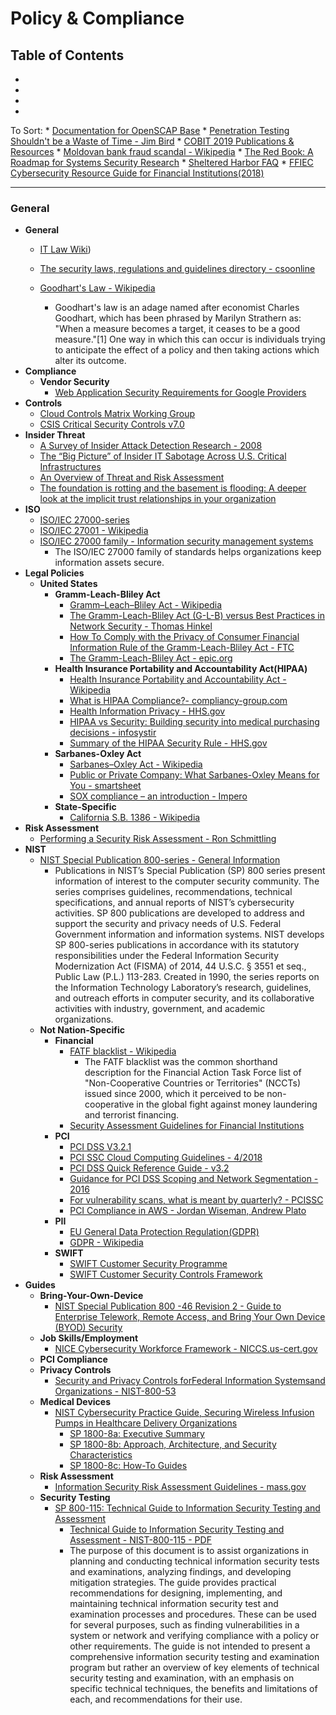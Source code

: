 # Policy & Compliance

## Table of Contents
- []()
- []()
- []()
- []()





To Sort:
	* [Documentation for OpenSCAP Base](https://www.open-scap.org/tools/openscap-base/#documentation)
	* [Penetration Testing Shouldn't be a Waste of Time - Jim Bird](https://dzone.com/articles/penetration-testing-shouldnt)
	* [COBIT 2019 Publications & Resources](http://www.isaca.org/COBIT/Pages/COBIT-2019-Publications-Resources.aspx)
	* [Moldovan bank fraud scandal - Wikipedia](https://en.wikipedia.org/wiki/Moldovan_bank_fraud_scandal)
	* [The Red Book: A Roadmap for Systems Security Research](http://www.red-book.eu/m/documents/syssec_red_book.pdf)
	* [Sheltered Harbor FAQ](https://shelteredharbor.org/sh-faqs)
	* [FFIEC Cybersecurity Resource Guide for Financial Institutions(2018)](https://www.ffiec.gov/press/pdf/FFIEC%20Cybersecurity%20Resource%20Guide%20for%20Financial%20Institutions.pdf)

---------------------
### General<a name="general"></a>
* **General**
	* [IT Law Wiki](http://itlaw.wikia.com/wiki/The_IT_Law_Wiki))
	* [The security laws, regulations and guidelines directory - csoonline](https://www.csoonline.com/article/2126072/compliance/compliance-the-security-laws-regulations-and-guidelines-directory.html)

	* [Goodhart's Law - Wikipedia](https://en.m.wikipedia.org/wiki/Goodhart%27s_law)
		* Goodhart's law is an adage named after economist Charles Goodhart, which has been phrased by Marilyn Strathern as: "When a measure becomes a target, it ceases to be a good measure."[1] One way in which this can occur is individuals trying to anticipate the effect of a policy and then taking actions which alter its outcome.
* **Compliance**<a name="compliance"></a>
	* **Vendor Security**
		* [Web Application Security Requirements for Google Providers](https://partner-security.withgoogle.com/docs/webapp_requirements)
* **Controls**
	* [Cloud Controls Matrix Working Group](https://cloudsecurityalliance.org/group/cloud-controls-matrix/#_overview)
	* [CSIS Critical Security Controls v7.0](https://www.auditscripts.com/free-resources/critical-security-controls/)
* **Insider Threat**
	* [A Survey of Insider Attack Detection Research - 2008](http://web.stanford.edu/class/cs259d/readings/Insider_survey.pdf)
	* [The “Big Picture” of Insider IT Sabotage Across U.S. Critical Infrastructures](http://web.stanford.edu/class/cs259d/readings/Infrastructure.pdf)
	* [An Overview of Threat and Risk Assessment](https://www.sans.org/reading-room/whitepapers/auditing/overview-threat-risk-assessment-76)
	* [The foundation is rotting and the basement is flooding: A deeper look at the implicit trust relationships in your organization](https://www.youtube.com/watch?v=nL64uj9Xm24)
* **ISO**
	* [ISO/IEC 27000-series](https://en.wikipedia.org/wiki/ISO/IEC_27000-series)
	* [ISO/IEC 27001 - Wikipedia](https://en.wikipedia.org/wiki/ISO/IEC_27001)
	* [ISO/IEC 27000 family - Information security management systems](https://www.iso.org/isoiec-27001-information-security.html)
		* The ISO/IEC 27000 family of standards helps organizations keep information assets secure.
* **Legal Policies**<a name="legal_policy"></a>
	* **United States**
		* **Gramm-Leach-Bliley Act**
			* [Gramm–Leach–Bliley Act - Wikipedia](https://en.wikipedia.org/wiki/Gramm%E2%80%93Leach%E2%80%93Bliley_Act)
			* [The Gramm-Leach-Bliley Act (G-L-B) versus Best Practices in Network Security - Thomas Hinkel](https://www.sans.org/reading-room/whitepapers/privacy/gramm-leach-bliley-act-g-l-b-practices-network-security-682)
			* [How To Comply with the Privacy of Consumer Financial Information Rule of the Gramm-Leach-Bliley Act - FTC](https://www.ftc.gov/tips-advice/business-center/guidance/how-comply-privacy-consumer-financial-information-rule-gramm)
			* [The Gramm-Leach-Bliley Act - epic.org](https://www.epic.org/privacy/glba/)
		* **Health Insurance Portability and Accountability Act(HIPAA)**
			* [Health Insurance Portability and Accountability Act - Wikipedia](https://en.wikipedia.org/wiki/Health_Insurance_Portability_and_Accountability_Act)
			* [What is HIPAA Compliance?- compliancy-group.com](https://compliancy-group.com/hipaa/)
			* [Health Information Privacy - HHS.gov](https://www.hhs.gov/hipaa/index.html)
			* [HIPAA vs Security: Building security into medical purchasing decisions - infosystir](https://infosystir.blogspot.com/2018/01/hipaa-vs-security-building-security.html?m=1)
			* [Summary of the HIPAA Security Rule - HHS.gov](https://www.hhs.gov/hipaa/for-professionals/security/laws-regulations/index.html)
		* **Sarbanes-Oxley Act**
			* [Sarbanes–Oxley Act - Wikipedia](https://en.wikipedia.org/wiki/Sarbanes%E2%80%93Oxley_Act)
			* [Public or Private Company: What Sarbanes-Oxley Means for You - smartsheet](https://www.smartsheet.com/sarbanes-oxley-compliance)
			* [SOX compliance – an introduction - Impero](https://impero.com/sox-compliance-introduction/)	
		* **State-Specific**
			* [California S.B. 1386 - Wikipedia](https://en.wikipedia.org/wiki/California_S.B._1386)
* **Risk Assessment**
	* [Performing a Security Risk Assessment - Ron Schmittling](https://www.isaca.org/Journal/archives/2010/Volume-1/Pages/Performing-a-Security-Risk-Assessment1.aspx)
* **NIST**
	* [NIST Special Publication 800-series - General Information](https://www.nist.gov/itl/nist-special-publication-800-series-general-information)
		* Publications in NIST’s Special Publication (SP) 800 series present information of interest to the computer security community. The series comprises guidelines, recommendations, technical specifications, and annual reports of NIST’s cybersecurity activities.  SP 800 publications are developed to address and support the security and privacy needs of U.S. Federal Government information and information systems. NIST develops SP 800-series publications in accordance with its statutory responsibilities under the Federal Information Security Modernization Act (FISMA) of 2014, 44 U.S.C. § 3551 et seq., Public Law (P.L.) 113-283.  Created in 1990, the series reports on the Information Technology Laboratory’s research, guidelines, and outreach efforts in computer security, and its collaborative activities with industry, government, and academic organizations.
	* **Not Nation-Specific**
		* **Financial**
			* [FATF blacklist - Wikipedia](https://en.wikipedia.org/wiki/FATF_blacklist)
				* The FATF blacklist was the common shorthand description for the Financial Action Task Force list of "Non-Cooperative Countries or Territories" (NCCTs) issued since 2000, which it perceived to be non-cooperative in the global fight against money laundering and terrorist financing.
			* [Security Assessment Guidelines for Financial Institutions](https://www.sans.org/reading-room/whitepapers/auditing/security-assessment-guidelines-financial-institutions-993)
		* **PCI**
			* [PCI DSS V3.2.1](https://www.pcisecuritystandards.org/documents/PCI_DSS_v3-2-1.pdf)
			* [PCI SSC Cloud  Computing  Guidelines - 4/2018](https://www.pcisecuritystandards.org/pdfs/PCI_SSC_Cloud_Guidelines_v3.pdf)
			* [PCI DSS Quick Reference Guide - v3.2](https://www.pcisecuritystandards.org/documents/PCIDSS_QRGv3_2.pdf)
			* [Guidance for PCI DSS Scoping and Network Segmentation - 2016](https://www.pcisecuritystandards.org/documents/Guidance-PCI-DSS-Scoping-and-Segmentation_v1.pdf)
			* [For vulnerability scans, what is meant by quarterly? - PCISSC](https://pcissc.secure.force.com/faq/articles/Frequently_Asked_Question/For-vulnerability-scans-what-is-meant-by-quarterly)
			* [PCI Compliance in AWS - Jordan Wiseman, Andrew Plato](https://d1.awsstatic.com/whitepapers/compliance/AWS_Anitian_Workbook_PCI_Cloud_Compliance.pdf)
		* **PII**
			* [EU General Data Protection Regulation(GDPR)](https://gdpr-info.eu/)
			* [GDPR - Wikipedia](https://en.wikipedia.org/wiki/General_Data_Protection_Regulation)
		* **SWIFT**
			* [SWIFT Customer Security Programme](https://www2.swift.com/uhbonline/books/a2z/customer_security_programme.htm)
			* [SWIFT Customer Security Controls Framework](https://www.swift.com/myswift/customer-security-programme-csp/security-controls?tl=en#topic-tabs-menu)
* **Guides**<a name="guides"></a>
	* **Bring-Your-Own-Device**
		* [NIST Special Publication 800 -46 Revision 2 - Guide to Enterprise Telework, Remote Access, and Bring Your Own Device (BYOD) Security](http://nvlpubs.nist.gov/nistpubs/SpecialPublications/NIST.SP.800-46r2.pdf)
	* **Job Skills/Employment**
		* [NICE Cybersecurity Workforce Framework - NICCS.us-cert.gov](https://niccs.us-cert.gov/workforce-development/cyber-security-workforce-framework)
	* **PCI Compliance**
	* **Privacy Controls**
		* [Security and Privacy Controls forFederal Information Systemsand Organizations - NIST-800-53](http://nvlpubs.nist.gov/nistpubs/SpecialPublications/NIST.SP.800-53r4.pdf)
	* **Medical Devices**
		* [NIST Cybersecurity Practice Guide, Securing Wireless Infusion Pumps in Healthcare Delivery Organizations](https://nccoe.nist.gov/projects/use-cases/medical-devices)
			* [SP 1800-8a: Executive Summary](https://nccoe.nist.gov/publication/draft/1800-8/VolA/)
			* [SP 1800-8b: Approach, Architecture, and Security Characteristics ](https://nccoe.nist.gov/publication/draft/1800-8/VolB/)
			* [SP 1800-8c: How-To Guides](https://nccoe.nist.gov/publication/draft/1800-8/VolC/)
	* **Risk Assessment**
		* [Information Security Risk Assessment Guidelines - mass.gov](http://www.mass.gov/anf/research-and-tech/cyber-security/security-for-state-employees/risk-assessment/risk-assessment-guideline.html)
	* **Security Testing**
		* [SP 800-115: Technical Guide to Information Security Testing and Assessment](https://csrc.nist.gov/publications/detail/sp/800-115/final)
			* [Technical Guide to Information Security Testing and Assessment - NIST-800-115 - PDF](http://nvlpubs.nist.gov/nistpubs/Legacy/SP/nistspecialpublication800-115.pdf)
			* The purpose of this document is to assist organizations in planning and conducting technical information security tests and examinations, analyzing findings, and developing mitigation strategies. The guide provides practical recommendations for designing, implementing, and maintaining technical information security test and examination processes and procedures. These can be used for several purposes, such as finding vulnerabilities in a system or network and verifying compliance with a policy or other requirements. The guide is not intended to present a comprehensive information security testing and examination program but rather an overview of key elements of technical security testing and examination, with an emphasis on specific technical techniques, the benefits and limitations of each, and recommendations for their use. 

